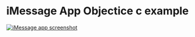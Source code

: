 # iMessage App Objectice c example

<a target="_blank" href="http://img4.hostingpics.net/pics/251689SimulatorScreenShot23Nov2016100428.png" title="Hebergeur d'image"><img src="http://img4.hostingpics.net/pics/251689SimulatorScreenShot23Nov2016100428.png" border="0" alt="iMessage app screenshot" /></a>
